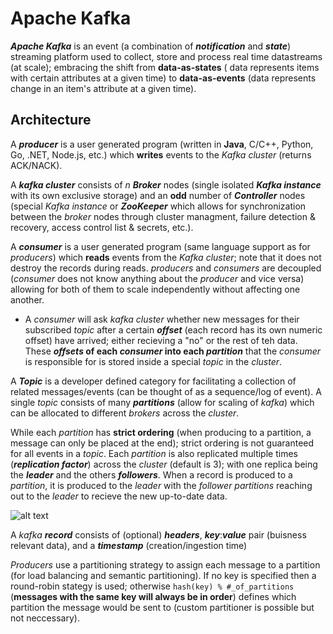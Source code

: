 # Apache Kafka

**_Apache Kafka_** is an event (a combination of **_notification_** and **_state_**) streaming platform used to collect, store and process real time datastreams (at scale); embracing the shift from **data-as-states** ( data represents items with certain attributes at a given time) to **data-as-events** (data represents change in an item's attribute at a given time).

## Architecture

A **_producer_** is a user generated program (written in **Java**, C/C++, Python, Go, .NET, Node.js, etc.) which **writes** events to the _Kafka cluster_ (returns ACK/NACK).

A **_kafka cluster_** consists of _n_ **_Broker_** nodes (single isolated **_Kafka instance_** with its own exclusive storage) and an **odd** number of **_Controller_** nodes (special _Kafka instance_ or **_ZooKeeper_** which allows for synchronization between the _broker_ nodes through cluster managment, failure detection & recovery, access control list & secrets, etc.).

A **_consumer_** is a user generated program (same language support as for _producers_) which **reads** events from the _Kafka cluster_; note that it does not destroy the records during reads. _producers_ and _consumers_ are decoupled (_consumer_ does not know anything about the _producer_ and vice versa) allowing for both of them to scale independently without affecting one another.

- A _consumer_ will ask _kafka cluster_ whether new messages for their subscribed _topic_ after a certain **_offset_** (each record has its own numeric offset) have arrived; either recieving a "no" or the rest of teh data. These **_offsets_ of each _consumer_ into each _partition_** that the _consumer_ is responsible for is stored inside a special _topic_ in the _cluster_.

A **_Topic_** is a developer defined category for facilitating a collection of related messages/events (can be thought of as a sequence/log of event). A single _topic_ consists of many **_partitions_** (allow for scaling of _kafka_) which can be allocated to different _brokers_ across the _cluster_.

While each _partition_ has **strict ordering** (when producing to a partition, a message can only be placed at the end); strict ordering is not guaranteed for all events in a _topic_. Each _partition_ is also replicated multiple times (**_replication factor_**) across the _cluster_ (default is 3); with one replica being the **_leader_** and the others **_followers_**. When a record is produced to a _partition_, it is produced to the _leader_ with the _follower_ _partitions_ reaching out to the _leader_ to recieve the new up-to-date data.

![alt text](image.png)

A _kafka_ **_record_** consists of (optional) **_headers_**, **_key_**:**_value_** pair (buisness relevant data), and a **_timestamp_** (creation/ingestion time)

_Producers_ use a partitioning strategy to assign each message to a partition (for load balancing and semantic partitioning). If no key is specified then a round-robin stategy is used; otherwise `hash(key) % #_of_partitions` (**messages with the same key will always be in order**) defines which partition the message would be sent to (custom partitioner is possible but not neccessary).
